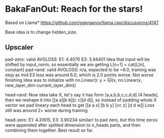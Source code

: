 # BakaFanOut: Reach for the stars!

Based on Llama* https://github.com/ggerganov/llama.cpp/discussions/4147

Base idea is to change hidden_size.

## Upscaler
pad-zero: valid AVGLOSS: E1: 4.4070 E3: 3.94401
  Idea that input will be shifted by input_norm, so essentially we are getting L[n+1] = cat(L[n], constant)
pad-rand: valid AVGLOSS: n/a, expected to be ~6.0, training was stop as mid E3 loss was around 6.0, which is 2.0 points worse. Not worse finishing
  Idea was to initialize with nn.Linear(): y = 🐱(x, nn.Linear(x, new_layer_dim-current_layer_dim))

head-rand:
 Now idea take X, let's say it has form [a,a,b,b,c,c,d,d] (4 heads), then we reshape it into [[a a][b b][c c][d d]], so instead of padding whole X vector
 we pad lineary each head to get [[a a x] [b b y] [cc z] [d d w]]
 Loss still was around 2+ worse during training

head-zero: E1: 4.31615, E3: 3.90234 
similarr to pad zero, but this time zeros were appended after splitted dimension to n_heads parts, and then combining them  together.
Best result so far.
